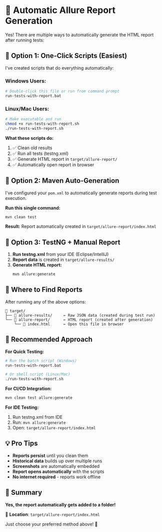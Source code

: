 # 🤖 Automatic Allure Report Generation

Yes! There are multiple ways to automatically generate the HTML report after running tests:

## 🎯 **Option 1: One-Click Scripts (Easiest)**

I've created scripts that do everything automatically:

### **Windows Users:**
```bash
# Double-click this file or run from command prompt
run-tests-with-report.bat
```

### **Linux/Mac Users:**
```bash
# Make executable and run
chmod +x run-tests-with-report.sh
./run-tests-with-report.sh
```

**What these scripts do:**
1. ✅ Clean old results
2. ✅ Run all tests (testng.xml)
3. ✅ Generate HTML report in `target/allure-report/`
4. ✅ Automatically open report in browser

## 🎯 **Option 2: Maven Auto-Generation**

I've configured your `pom.xml` to automatically generate reports during test execution.

**Run this single command:**
```bash
mvn clean test
```

**Result:** Report automatically created in `target/allure-report/index.html`

## 🎯 **Option 3: TestNG + Manual Report**

1. **Run testng.xml** from your IDE (Eclipse/IntelliJ)
2. **Report data** is created in `target/allure-results/`
3. **Generate HTML report:**
   ```bash
   mvn allure:generate
   ```

## 📁 **Where to Find Reports**

After running any of the above options:

```
📂 target/
├── 📂 allure-results/     ← Raw JSON data (created during test run)
└── 📂 allure-report/      ← HTML report (created after generation)
    └── 📄 index.html      ← Open this file in browser
```

## 🚀 **Recommended Approach**

**For Quick Testing:**
```bash
# Run the batch script (Windows)
run-tests-with-report.bat

# Or shell script (Linux/Mac)
./run-tests-with-report.sh
```

**For CI/CD Integration:**
```bash
mvn clean test allure:generate
```

**For IDE Testing:**
1. Run testng.xml from IDE
2. Run: `mvn allure:generate`
3. Open: `target/allure-report/index.html`

## 💡 **Pro Tips**

- **Reports persist** until you clean them
- **Historical data** builds up over multiple runs
- **Screenshots** are automatically embedded
- **Report opens automatically** with the scripts
- **No internet required** - reports work offline

## 🎉 **Summary**

**Yes, the report automatically gets added to a folder!** 

📂 **Location**: `target/allure-report/index.html`

Just choose your preferred method above! 🚀 